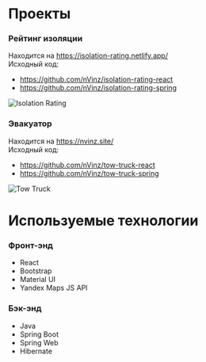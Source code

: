 # Проекты
### Рейтинг изоляции

Находится на https://isolation-rating.netlify.app/ \
Исходный код:
- https://github.com/nVinz/isolation-rating-react
- https://github.com/nVinz/isolation-rating-spring

![Isolation Rating](https://i.ibb.co/Jr6VbKL/0-Tj-G3-BUa-AF0.jpg)

### Эвакуатор

Находится на https://nvinz.site/ \
Исходный код:
- https://github.com/nVinz/tow-truck-react
- https://github.com/nVinz/tow-truck-spring

![Tow Truck](https://i.ibb.co/Npbg4G3/2rw9l-Ub-Xq-OY.jpg)

# Используемые технологии
### Фронт-энд
- React 
- Bootstrap 
- Material UI
- Yandex Maps JS API
### Бэк-энд
- Java 
- Spring Boot 
- Spring Web 
- Hibernate 

